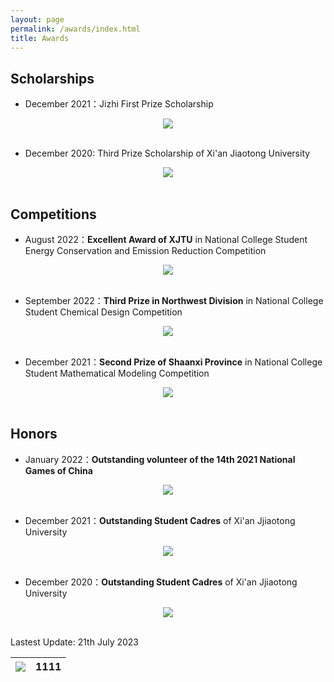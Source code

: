 ```yaml
---
layout: page
permalink: /awards/index.html
title: Awards
---
```


## Scholarships

- December 2021：Jizhi First Prize Scholarship  
<center>
<img src="/honor/1.jpg">
</center>
<br>

- December 2020: Third Prize Scholarship of Xi'an Jiaotong University
<center>
<img src="/honor/2.jpg">
</center>
<br>


## Competitions

- August 2022：**Excellent Award of XJTU** in National College Student Energy Conservation and Emission Reduction Competition  
<center>
<img src="/honor/3.jpg">
</center>
<br>

- September 2022：**Third Prize in Northwest Division** in National College Student Chemical Design Competition  
<center>
<img src="/honor/4.jpg">
</center>
<br>

- December 2021：**Second Prize of Shaanxi Province** in National College Student Mathematical Modeling Competition  
<center>
<img src="/honor/5.jpg">
</center>
<br>

## Honors

- January 2022：**Outstanding volunteer of the 14th 2021 National Games of China**
<center>
<img src="/honor/6.jpg">
</center>
<br>


- December 2021：**Outstanding Student Cadres** of Xi'an Jjiaotong University  
<center>
<img src="/honor/7.jpg">
</center>
<br>

- December 2020：**Outstanding Student Cadres** of Xi'an Jjiaotong University  
<center>
<img src="/honor/8.jpg">
</center>
<br>


Lastest Update: 21th July 2023

|<img src="/honor/5.jpg">|1111|
|--|----|
